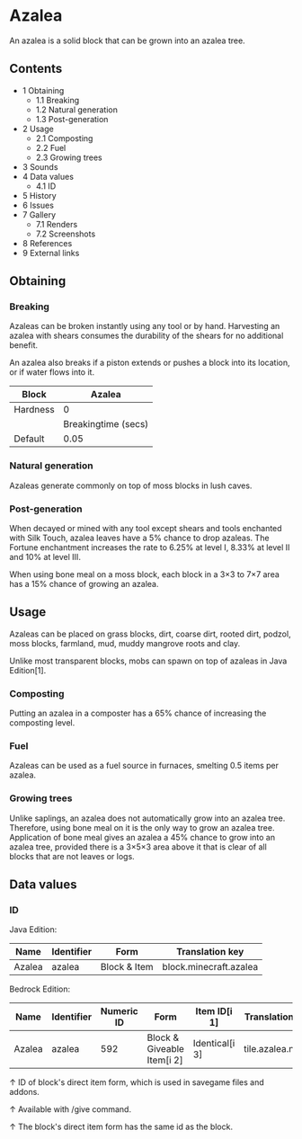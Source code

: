 # Azalea
An azalea is a solid block that can be grown into an azalea tree.

## Contents
- 1 Obtaining
	- 1.1 Breaking
	- 1.2 Natural generation
	- 1.3 Post-generation
- 2 Usage
	- 2.1 Composting
	- 2.2 Fuel
	- 2.3 Growing trees
- 3 Sounds
- 4 Data values
	- 4.1 ID
- 5 History
- 6 Issues
- 7 Gallery
	- 7.1 Renders
	- 7.2 Screenshots
- 8 References
- 9 External links

## Obtaining
### Breaking
Azaleas can be broken instantly using any tool or by hand. Harvesting an azalea with shears consumes the durability of the shears for no additional benefit.

An azalea also breaks if a piston extends or pushes a block into its location, or if water flows into it.

| Block    | Azalea              |
|----------|---------------------|
| Hardness | 0                   |
|          | Breakingtime (secs) |
| Default  | 0.05                |

### Natural generation
Azaleas generate commonly on top of moss blocks in lush caves.


### Post-generation
When decayed or mined with any tool except shears and tools enchanted with Silk Touch, azalea leaves have a 5% chance to drop azaleas. The Fortune enchantment increases the rate to 6.25% at level I, 8.33% at level II and 10% at level III.

When using bone meal on a moss block, each block in a 3×3 to 7×7 area has a 15% chance of growing an azalea.

## Usage
Azaleas can be placed on grass blocks, dirt, coarse dirt, rooted dirt, podzol, moss blocks, farmland, mud, muddy mangrove roots and clay.

Unlike most transparent blocks, mobs can spawn on top of azaleas in Java Edition[1].

### Composting
Putting an azalea in a composter has a 65% chance of increasing the composting level.

### Fuel
Azaleas can be used as a fuel source in furnaces, smelting 0.5 items per azalea.

### Growing trees
Unlike saplings, an azalea does not automatically grow into an azalea tree. Therefore, using bone meal on it is the only way to grow an azalea tree. Application of bone meal gives an azalea a 45% chance to grow into an azalea tree, provided there is a 3×5×3 area above it that is clear of all blocks that are not leaves or logs.

## Data values
### ID
Java Edition:

| Name   | Identifier | Form         | Translation key        |
|--------|------------|--------------|------------------------|
| Azalea | azalea     | Block & Item | block.minecraft.azalea |

Bedrock Edition:

| Name   | Identifier | Numeric ID | Form                       | Item ID[i 1]   | Translation key  |
|--------|------------|------------|----------------------------|----------------|------------------|
| Azalea | azalea     | 592        | Block & Giveable Item[i 2] | Identical[i 3] | tile.azalea.name |


↑ ID of block's direct item form, which is used in savegame files and addons.

↑ Available with /give command.

↑ The block's direct item form has the same id as the block.


